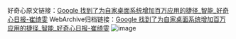 好奇心原文链接：[Google 找到了为自家桌面系统增加百万应用的捷径_智能_好奇心日报-崔绮雯](https://www.qdaily.com/articles/2330.html)
WebArchive归档链接：[Google 找到了为自家桌面系统增加百万应用的捷径_智能_好奇心日报-崔绮雯](http://web.archive.org/web/20190623151046/https://www.qdaily.com/articles/2330.html)
![image](http://ww3.sinaimg.cn/large/007d5XDply1g3vc0658cbj30u02upnkj)